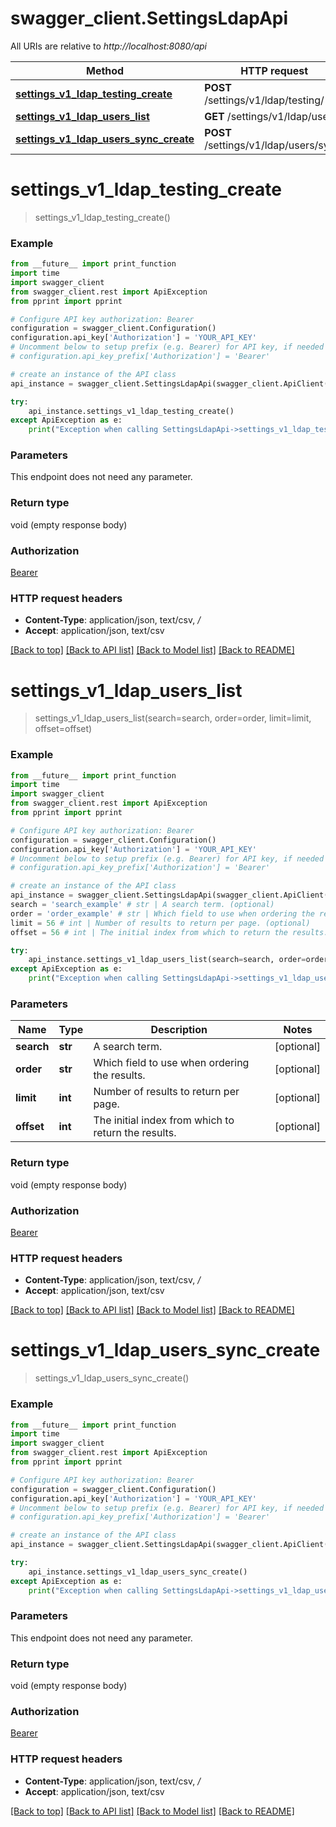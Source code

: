 # swagger_client.SettingsLdapApi

All URIs are relative to *http://localhost:8080/api*

Method | HTTP request | Description
------------- | ------------- | -------------
[**settings_v1_ldap_testing_create**](SettingsLdapApi.md#settings_v1_ldap_testing_create) | **POST** /settings/v1/ldap/testing/ | 
[**settings_v1_ldap_users_list**](SettingsLdapApi.md#settings_v1_ldap_users_list) | **GET** /settings/v1/ldap/users/ | 
[**settings_v1_ldap_users_sync_create**](SettingsLdapApi.md#settings_v1_ldap_users_sync_create) | **POST** /settings/v1/ldap/users/sync/ | 


# **settings_v1_ldap_testing_create**
> settings_v1_ldap_testing_create()





### Example
```python
from __future__ import print_function
import time
import swagger_client
from swagger_client.rest import ApiException
from pprint import pprint

# Configure API key authorization: Bearer
configuration = swagger_client.Configuration()
configuration.api_key['Authorization'] = 'YOUR_API_KEY'
# Uncomment below to setup prefix (e.g. Bearer) for API key, if needed
# configuration.api_key_prefix['Authorization'] = 'Bearer'

# create an instance of the API class
api_instance = swagger_client.SettingsLdapApi(swagger_client.ApiClient(configuration))

try:
    api_instance.settings_v1_ldap_testing_create()
except ApiException as e:
    print("Exception when calling SettingsLdapApi->settings_v1_ldap_testing_create: %s\n" % e)
```

### Parameters
This endpoint does not need any parameter.

### Return type

void (empty response body)

### Authorization

[Bearer](../README.md#Bearer)

### HTTP request headers

 - **Content-Type**: application/json, text/csv, */*
 - **Accept**: application/json, text/csv

[[Back to top]](#) [[Back to API list]](../README.md#documentation-for-api-endpoints) [[Back to Model list]](../README.md#documentation-for-models) [[Back to README]](../README.md)

# **settings_v1_ldap_users_list**
> settings_v1_ldap_users_list(search=search, order=order, limit=limit, offset=offset)





### Example
```python
from __future__ import print_function
import time
import swagger_client
from swagger_client.rest import ApiException
from pprint import pprint

# Configure API key authorization: Bearer
configuration = swagger_client.Configuration()
configuration.api_key['Authorization'] = 'YOUR_API_KEY'
# Uncomment below to setup prefix (e.g. Bearer) for API key, if needed
# configuration.api_key_prefix['Authorization'] = 'Bearer'

# create an instance of the API class
api_instance = swagger_client.SettingsLdapApi(swagger_client.ApiClient(configuration))
search = 'search_example' # str | A search term. (optional)
order = 'order_example' # str | Which field to use when ordering the results. (optional)
limit = 56 # int | Number of results to return per page. (optional)
offset = 56 # int | The initial index from which to return the results. (optional)

try:
    api_instance.settings_v1_ldap_users_list(search=search, order=order, limit=limit, offset=offset)
except ApiException as e:
    print("Exception when calling SettingsLdapApi->settings_v1_ldap_users_list: %s\n" % e)
```

### Parameters

Name | Type | Description  | Notes
------------- | ------------- | ------------- | -------------
 **search** | **str**| A search term. | [optional] 
 **order** | **str**| Which field to use when ordering the results. | [optional] 
 **limit** | **int**| Number of results to return per page. | [optional] 
 **offset** | **int**| The initial index from which to return the results. | [optional] 

### Return type

void (empty response body)

### Authorization

[Bearer](../README.md#Bearer)

### HTTP request headers

 - **Content-Type**: application/json, text/csv, */*
 - **Accept**: application/json, text/csv

[[Back to top]](#) [[Back to API list]](../README.md#documentation-for-api-endpoints) [[Back to Model list]](../README.md#documentation-for-models) [[Back to README]](../README.md)

# **settings_v1_ldap_users_sync_create**
> settings_v1_ldap_users_sync_create()





### Example
```python
from __future__ import print_function
import time
import swagger_client
from swagger_client.rest import ApiException
from pprint import pprint

# Configure API key authorization: Bearer
configuration = swagger_client.Configuration()
configuration.api_key['Authorization'] = 'YOUR_API_KEY'
# Uncomment below to setup prefix (e.g. Bearer) for API key, if needed
# configuration.api_key_prefix['Authorization'] = 'Bearer'

# create an instance of the API class
api_instance = swagger_client.SettingsLdapApi(swagger_client.ApiClient(configuration))

try:
    api_instance.settings_v1_ldap_users_sync_create()
except ApiException as e:
    print("Exception when calling SettingsLdapApi->settings_v1_ldap_users_sync_create: %s\n" % e)
```

### Parameters
This endpoint does not need any parameter.

### Return type

void (empty response body)

### Authorization

[Bearer](../README.md#Bearer)

### HTTP request headers

 - **Content-Type**: application/json, text/csv, */*
 - **Accept**: application/json, text/csv

[[Back to top]](#) [[Back to API list]](../README.md#documentation-for-api-endpoints) [[Back to Model list]](../README.md#documentation-for-models) [[Back to README]](../README.md)

